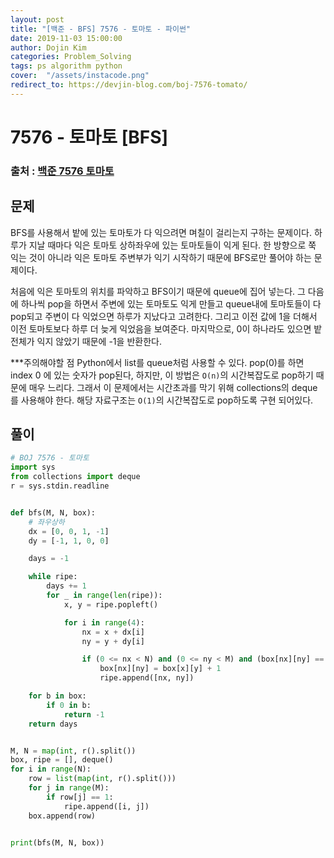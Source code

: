 ```yaml
---
layout: post
title: "[백준 - BFS] 7576 - 토마토 - 파이썬"
date: 2019-11-03 15:00:00
author: Dojin Kim
categories: Problem_Solving
tags: ps algorithm python
cover:  "/assets/instacode.png"
redirect_to: https://devjin-blog.com/boj-7576-tomato/
---
```


# 7576 - 토마토 [BFS]

### 출처 : <a href="https://www.acmicpc.net/problem/7576"> 백준 7576 토마토</a>

## 문제
BFS를 사용해서 밭에 있는 토마토가 다 익으려면 며칠이 걸리는지 구하는 문제이다. 하루가 지날 때마다 익은 토마토 상하좌우에 있는 토마토들이 익게 된다. 한 방향으로 쭉 익는 것이 아니라 익은 토마토 주변부가 익기 시작하기 때문에 BFS로만 풀어야 하는 문제이다.

처음에 익은 토마토의 위치를 파악하고 BFS이기 때문에 queue에 집어 넣는다. 그 다음에 하나씩 pop을 하면서 주변에 있는 토마토도 익게 만들고 queue내에 토마토들이 다 pop되고 주변이 다 익었으면 하루가 지났다고 고려한다. 그리고 이전 값에 1을 더해서 이전 토마토보다 하루 더 늦게 익었음을 보여준다. 마지막으로, 0이 하나라도 있으면 밭 전체가 익지 않았기 때문에 -1을 반환한다.

***주의해야할 점
Python에서 list를 queue처럼 사용할 수 있다. pop(0)를 하면 index 0 에 있는 숫자가 pop된다, 하지만, 이 방법은 `O(n)`의 시간복잡도로 pop하기 때문에 매우 느리다. 그래서 이 문제에서는 시간초과를 막기 위해 collections의 deque를 사용해야 한다. 해당 자료구조는 `O(1)`의 시간복잡도로 pop하도록 구현 되어있다.



## 풀이
```python
# BOJ 7576 - 토마토
import sys
from collections import deque
r = sys.stdin.readline


def bfs(M, N, box):
    # 좌우상하
    dx = [0, 0, 1, -1]
    dy = [-1, 1, 0, 0]

    days = -1

    while ripe:
        days += 1
        for _ in range(len(ripe)):
            x, y = ripe.popleft()

            for i in range(4):
                nx = x + dx[i]
                ny = y + dy[i]

                if (0 <= nx < N) and (0 <= ny < M) and (box[nx][ny] == 0):
                    box[nx][ny] = box[x][y] + 1
                    ripe.append([nx, ny])

    for b in box:
        if 0 in b:
            return -1
    return days


M, N = map(int, r().split())
box, ripe = [], deque()
for i in range(N):
    row = list(map(int, r().split()))
    for j in range(M):
        if row[j] == 1:
            ripe.append([i, j])
    box.append(row)


print(bfs(M, N, box))
```